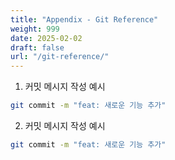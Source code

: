 ```yaml
---
title: "Appendix - Git Reference"
weight: 999
date: 2025-02-02
draft: false
url: "/git-reference/"
---
```


1. 커밋 메시지 작성 예시

```bash
git commit -m "feat: 새로운 기능 추가"
```

2. 커밋 메시지 작성 예시

```bash
git commit -m "feat: 새로운 기능 추가"
```


